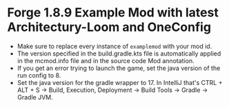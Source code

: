 # Forge 1.8.9 Example Mod with latest Architectury-Loom and OneConfig
- Make sure to replace every instance of `examplemod` with your mod id.
- The version specified in the build.gradle.kts file is automatically applied in the mcmod.info file and in the source code Mod annotation.
- If you get an error trying to launch the game, set the java version of the run config to 8.
- Set the java version for the gradle wrapper to 17. In IntelliJ that's CTRL + ALT + S -> Build, Execution, Deployment -> Build Tools -> Gradle -> Gradle JVM.
